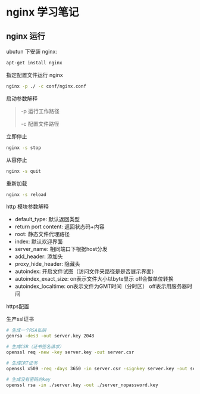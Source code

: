 # nginx 学习笔记

## nginx 运行

ubutun 下安装 nginx:

```bash
apt-get install nginx
```

指定配置文件运行 nginx

```bash
nginx -p ./ -c conf/nginx.conf
```

启动参数解释

> -p 运行工作路径
>
> -c 配置文件路径

立即停止

```bash
nginx -s stop
```

从容停止

```bash
nginx -s quit
```

重新加载

```bash
nginx -s reload
```

http 模块参数解释

- default_type: 默认返回类型
- return port content: 返回状态码+内容
- root: 静态文件代理路径
- index: 默认欢迎界面
- server_name: 相同端口下根据host分发
- add_header: 添加头
- proxy_hide_header: 隐藏头
- autoindex: 开启文件试图（访问文件夹路径是是否展示界面）
- autoindex_exact_size: on表示文件大小以byte显示 off会做单位转换
- autoindex_localtime: on表示文件为GMT时间（分时区） off表示用服务器时间

https配置

生产ssl证书

```bash
# 生成一个RSA私钥
genrsa -des3 -out server.key 2048

# 生成CSR（证书签名请求）
openssl req -new -key server.key -out server.csr  

# 生成CRT证书
openssl x509 -req -days 3650 -in server.csr -signkey server.key -out server.crt

# 生成没有密码的key
openssl rsa -in ./server.key -out ./server_nopassword.key
````
